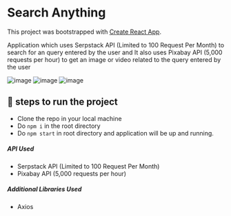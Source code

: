 # Search Anything

This project was bootstrapped with [Create React App](https://github.com/facebook/create-react-app).

Application which uses Serpstack API (Limited to  100 Request Per Month) to search for an query entered by the user and It also uses Pixabay API (5,000 requests per hour) to get an image or video related to the query entered by the user

![image](https://user-images.githubusercontent.com/63222090/124443522-60e19d00-dd9b-11eb-8633-00e6c251d709.png)
![image](https://user-images.githubusercontent.com/63222090/124443556-663ee780-dd9b-11eb-8e11-7839a259e4aa.png)
![image](https://user-images.githubusercontent.com/63222090/124443586-6c34c880-dd9b-11eb-81a9-05d55fd63590.png)

## 👣 steps to run the project
- Clone the repo in your local machine
- Do ```npm i``` in the root directory
- Do ```npm start``` in root directory and application will be up and running.  

##### API Used
- Serpstack API (Limited to  100 Request Per Month)
- Pixabay API (5,000 requests per hour)

##### Additional Libraries Used
- Axios

